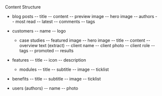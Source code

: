 Content Structure

- blog posts
    -- title
    -- content
    -- preview image
    -- hero image
    -- authors
    -- most read
    -- latest
    -- comments
    -- tags
- customers
    -- name
    -- logo
    - case studies
        -- featured image
        -- hero image
        -- title
        -- content
        -- overview text (extract)
        -- client name
        -- client photo
        -- client role
        -- tags
        -- promoted
        -- results
- features
    -- title
    -- icon
    -- description
    - modules
        -- title
        -- subtitle
        -- image
        -- ticklist

- benefits
    -- title
    -- subtitle
    -- image
    -- ticklist
- users (authors)
    -- name
    -- photo